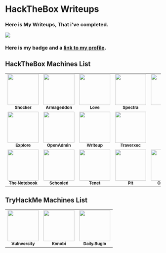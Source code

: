 # HackTheBox Writeups

### Here is My Writeups, That i've completed.

![](http://www.hackthebox.eu/badge/image/609879)

### Here is my badge and a [link to my profile](https://app.hackthebox.eu/profile/609879).

## HackTheBox Machines List 

<table>
  <tr>
    <td align="center"><a href="Machines/HTB/Shocker/README.md"><img src="https://www.hackthebox.eu/storage/avatars/efef52a0fb63d9c8db0ab6e50cb6ac79.png" width="100px;" alt=""/><br /><sub><b>Shocker</b></sub></a></td>
	<td align="center"><a href="Machines/HTB/Armageddon/README.md"><img src="https://www.hackthebox.eu/storage/avatars/4256f259c8ac66a3eda11206371eaf8b.png" width="100px;" alt=""/><br /><sub><b>Armageddon</b></sub></a></td>
    <td align="center"><a href="Machines/HTB/Love/README.md"><img src="https://www.hackthebox.eu/storage/avatars/c00774d8d806b82c709c596937a92d14.png" width="100px;" alt=""/><br /><sub><b>Love</b></sub></a></td>
    <td align="center"><a href="Machines/HTB/Spectra/README.md"><img src="https://www.hackthebox.eu/storage/avatars/e679d95b5553a6927d1dc4ffe0885ea8.png" width="100px;" alt=""/><br /><sub><b>Spectra</b></sub></a></td>
    <td align="center"><a href="Machines/HTB/Knife/README.md"><img src="https://www.hackthebox.eu/storage/avatars/110fe6608793064cf171080150ebd0dc.png" width="100px;" alt=""/><br /><sub><b>Knife</b></sub></a></td>
    <td align="center"><a href="Machines/HTB/knife/README.md"><img src="https://www.hackthebox.eu/storage/avatars/70ea3357a2d090af11a0953ec8717e90.png" width="100px;" alt=""/><br /><sub><b>Cap</b></sub></a></td>
    <td align="center"><a href="Machines/HTB/Cap/README.md"><img src="https://www.hackthebox.eu/storage/avatars/c35b01fe78880b6dfe56096b022de2ab.png" width="100px;" alt=""/><br /><sub><b>Scriptkiddie</b></sub></a></td>
  </tr>
  <tr>
    <td align="center"><a href="Machines/HTB/Explore/README.md"><img src="https://www.hackthebox.eu/storage/avatars/2c3df5ec98bea78159400b5b4f6474ab.png" width="100px;" alt=""/><br /><sub><b>Explore</b></sub></a></td>
    <td align="center"><a href="Machines/HTB/OpenAdmin/README.md"><img src="https://www.hackthebox.eu/storage/avatars/5b00db157dbbd7099ff6c0ef10f910ea.png" width="100px;" alt=""/><br /><sub><b>OpenAdmin</b></sub></a></td>
	  <td align="center"><a href="Machines/HTB/Writeup/README.md"><img src="https://www.hackthebox.eu/storage/avatars/ca06c447787b38ec940eb55d5c54b14c.png" width="100px;" alt=""/><br /><sub><b>Writeup</b></sub></a></td>
	  <td align="center"><a href="Machines/HTB/Traverxec/README.md"><img src="https://www.hackthebox.eu/storage/avatars/6ce5fcdd63f07a5ce91d0b8e4579b163.png" width="100px;" alt=""/><br /><sub><b>Traverxec</b></sub></a></td>
  </tr>
  <tr>
    <td align="center"><a href="Machines/HTB/TheNotebook/README.md"><img src="https://www.hackthebox.eu/storage/avatars/7295ea27df8a46144ed5f939b96ffaae.png" width="100px;" alt=""/><br /><sub><b>The Notebook</b></sub></a></td>
    <td align="center"><a href="Machines/HTB/Schooled/README.md"><img src="https://www.hackthebox.eu/storage/avatars/3e2a599fda2f510f3a5f2146fae928ee.png" width="100px;" alt=""/><br /><sub><b>Schooled</b></sub></a></td>
    <td align="center"><a href="Machines/HTB/Tenet/README.md"><img src="https://www.hackthebox.eu/storage/avatars/6bd8b01a1b84e16a5ee2e53d070339fd.png" width="100px;" alt=""/><br /><sub>
	<b>Tenet</b></sub></a></td>
    <td align="center"><a href="Machines/HTB/Pit/README.md"><img src="https://www.hackthebox.eu/storage/avatars/d3b377fc7c3813603ba69d6bedff37a8.png" width="100px;" alt=""/><br /><sub>
	<b>Pit</b></sub></a></td>
    <td align="center"><a href="Machines/HTB/Ophiuchi/README.md"><img src="https://www.hackthebox.eu/storage/avatars/82b3289bbabf88da886bc9f45802ac17.png" width="100px;" alt=""/><br /><sub><b>Ophiuchi</b></sub></a></td>
    <td align="center"><a href="Machines/HTB/dynstr/README.md"><img src="https://www.hackthebox.eu/storage/avatars/351a3dc43bf6d17690d56be707dc1725.png" width="100px;" alt=""/><br /><sub><b>dynstr</b></sub></a></td>
 	<td align="center"><a href="Machines/HTB/Monitors/README.md"><img src="https://www.hackthebox.eu/storage/avatars/c4bd1d7e14878f3238f9fc2b428b6282.png" width="100px;" alt=""/><br /><sub><b>Monitors</b></sub></a></td>
  </tr>
</table>

## TryHackMe Machines List 

<table>
<tr>
    <td align="center"><a href="TryHackMe/Vulnversity/README.md"><img src="https://tryhackme-images.s3.amazonaws.com/room-icons/85dee7ce633f5668b104d329da2769c3.png" width="100px;" alt=""/><br /><sub><b>Vulnversity</b></sub></a></td>
	<td align="center"><a href="TryHackMe/Kenobi/README.md"><img src="https://tryhackme-images.s3.amazonaws.com/room-icons/46f437a95b1de43238c290a9c416c8d4.png" width="100px;" alt=""/><br /><sub><b>Kenobi</b></sub></a></td>
	<td align="center"><a href="TryHackMe/Daily Bugle/README.md"><img src="https://tryhackme-images.s3.amazonaws.com/room-icons/5a1494ff275a366be8418a9bf831847c.png" width="100px;" alt=""/><br /><sub><b>Daily Bugle</b></sub></a></td>
</tr>
 </table>